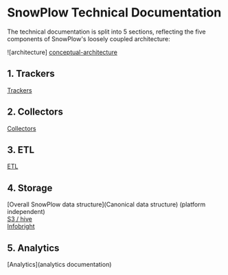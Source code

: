 # SnowPlow Technical Documentation

The technical documentation is split into 5 sections, reflecting the five components of SnowPlow's loosely coupled architecture:

![architecture] [conceptual-architecture]

## 1. Trackers
[Trackers](trackers)

## 2. Collectors
[Collectors](collectors)

## 3. ETL
[ETL](etl)

## 4. Storage
[Overall SnowPlow data structure](Canonical data structure) (platform independent)  
[S3 / hive](s3-hive)  
[Infobright](infobright)  

## 5. Analytics
[Analytics](analytics documentation)



[conceptual-architecture]: about-snowplow/images/conceptual-architecture.png